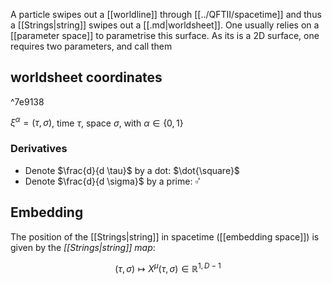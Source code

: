 A particle swipes out a [[worldline]] through [[../QFTII/spacetime]] and thus a [[Strings|string]] swipes out a [[.md|worldsheet]]. One usually relies on a [[parameter space]] to parametrise this surface. As its is a 2D surface, one requires two parameters, and call them 

## worldsheet coordinates

^7e9138

$\xi^\alpha=(\tau,\sigma)$, time $\tau$, space $\sigma$, with $\alpha \in \{0,1\}$

### Derivatives
- Denote $\frac{d}{d \tau}$ by a dot: $\dot{\square}$ 
- Denote $\frac{d}{d \sigma}$ by a prime: $\square'$ 

## Embedding
The position of the [[Strings|string]] in spacetime ([[embedding space]]) is given by the *[[Strings|string]] map*:

$$
(\tau, \sigma) \mapsto X^{\mu}(\tau, \sigma) \in \mathbb{R}^{1, D-1}
$$